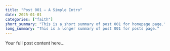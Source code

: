```yaml
---
title: "Post 001 — A Simple Intro"
date: 2025-01-01
categories: ["faith"]
short_summary: "This is a short summary of post 001 for homepage page."
long_summary: "This is a longer summary of post 001 for posts page."
---
```

Your full post content here...
